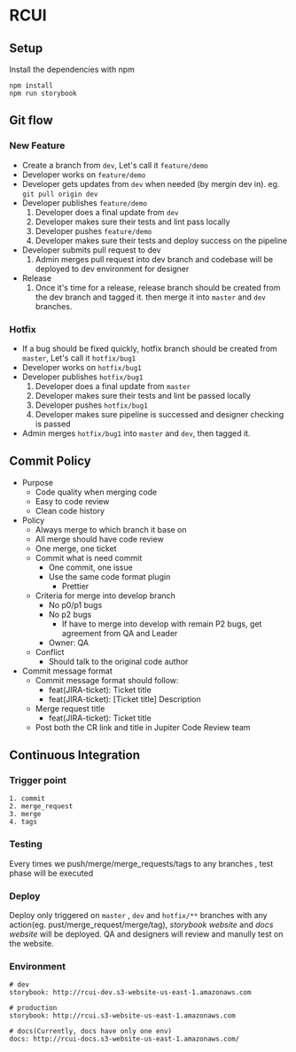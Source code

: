 # RCUI

## Setup
Install the dependencies with npm
```shell
npm install
npm run storybook
```
## Git flow
### New Feature
  - Create a branch from `dev`, Let's call it `feature/demo`
  - Developer works on `feature/demo`
  - Developer gets updates from `dev` when needed (by mergin dev in). eg. `git pull origin dev`
  - Developer publishes `feature/demo`
    1. Developer does a final update from `dev`
    2. Developer makes sure their tests and lint pass locally
    3. Developer pushes `feature/demo`
    4. Developer makes sure their tests and deploy success on the pipeline
  - Developer submits pull request to dev
    1. Admin merges pull request into dev branch and codebase will be deployed to dev environment for designer
  - Release
    1. Once it's time for a release, release branch should be created from the dev branch and tagged it. then merge it into `master` and `dev` branches.

### Hotfix
  - If a bug should be fixed quickly, hotfix branch should be created from `master`, Let's call it `hotfix/bug1`
  - Developer works on `hotfix/bug1`
  - Developer publishes `hotfix/bug1`
    1. Developer does a final update from `master`
    2. Developer makes sure their tests and lint be passed locally
    3. Developer pushes `hotfix/bug1`
    4. Developer makes sure pipeline is successed and designer checking is passed
  - Admin merges `hotfix/bug1` into `master` and `dev`, then tagged it. 

## Commit Policy
  - Purpose
    - Code quality when merging code
    - Easy to code review
    - Clean code history
  - Policy
    - Always merge to which branch it base on
    - All merge should have code review
    - One merge, one ticket
    - Commit what is need commit
      - One commit, one issue
      - Use the same code format plugin
        - Prettier
    - Criteria for merge into develop branch
      - No p0/p1 bugs
      - No p2 bugs
        - If have to merge into develop with remain P2 bugs, get agreement from QA and Leader
      - Owner: QA
    - Conflict
      - Should talk to the original code author
  - Commit message format
    - Commit message format should follow:
      - feat(JIRA-ticket): Ticket title
      - feat(JIRA-ticket): [Ticket title] Description
    - Merge request title
      - feat(JIRA-ticket): Ticket title
    - Post both the CR link and title in Jupiter Code Review team

## Continuous Integration
  ### Trigger point
    1. commit
    2. merge_request
    3. merge
    4. tags
  
  ### Testing
  Every times we push/merge/merge_requests/tags to any branches , test phase will be executed

  ### Deploy
  Deploy only triggered on `master` , `dev` and `hotfix/**` branches with any action(eg. pust/merge_request/merge/tag), *storybook website* and *docs website* will be deployed. QA and designers will review and manully test on the website.

  ### Environment
  ```shell
  # dev
  storybook: http://rcui-dev.s3-website-us-east-1.amazonaws.com

  # production
  storybook: http://rcui.s3-website-us-east-1.amazonaws.com
  
  # docs(Currently, docs have only one env)
  docs: http://rcui-docs.s3-website-us-east-1.amazonaws.com/
  ```
